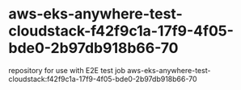 # aws-eks-anywhere-test-cloudstack-f42f9c1a-17f9-4f05-bde0-2b97db918b66-70
repository for use with E2E test job aws-eks-anywhere-test-cloudstack:f42f9c1a-17f9-4f05-bde0-2b97db918b66-70
